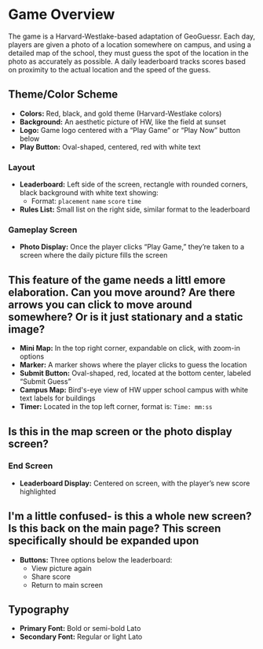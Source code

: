 # Game Overview

The game is a Harvard-Westlake-based adaptation of GeoGuessr. Each day, players are given a photo of a location somewhere on campus, and using a detailed map of the school, they must guess the spot of the location in the photo as accurately as possible. A daily leaderboard tracks scores based on proximity to the actual location and the speed of the guess.

## Theme/Color Scheme

- **Colors:** Red, black, and gold theme (Harvard-Westlake colors)
- **Background:** An aesthetic picture of HW, like the field at sunset
- **Logo:** Game logo centered with a “Play Game” or “Play Now” button below
- **Play Button:** Oval-shaped, centered, red with white text

### Layout

- **Leaderboard:** Left side of the screen, rectangle with rounded corners, black background with white text showing:
  - Format: `placement` `name` `score` `time`
- **Rules List:** Small list on the right side, similar format to the leaderboard

### Gameplay Screen

- **Photo Display:** Once the player clicks “Play Game,” they’re taken to a screen where the daily picture fills the screen

## This feature of the game needs a littl emore elaboration. Can you move around? Are there arrows you can click to move around somewhere? Or is it just stationary and a static image?

- **Mini Map:** In the top right corner, expandable on click, with zoom-in options
- **Marker:** A marker shows where the player clicks to guess the location
- **Submit Button:** Oval-shaped, red, located at the bottom center, labeled “Submit Guess”
- **Campus Map:** Bird's-eye view of HW upper school campus with white text labels for buildings
- **Timer:** Located in the top left corner, format is: `Time: mm:ss`

## Is this in the map screen or the photo display screen?

### End Screen

- **Leaderboard Display:** Centered on screen, with the player’s new score highlighted

## I'm a little confused- is this a whole new screen? Is this back on the main page? This screen specifically should be expanded upon

- **Buttons:** Three options below the leaderboard:
  - View picture again
  - Share score
  - Return to main screen

## Typography

- **Primary Font:** Bold or semi-bold Lato
- **Secondary Font:** Regular or light Lato
